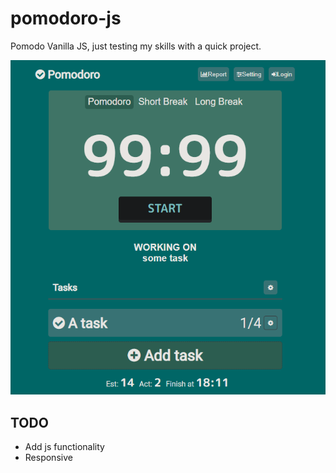 # pomodoro-js

Pomodo Vanilla JS, just testing my skills with a quick project.

![image](image.png)

## TODO

- Add js functionality
- Responsive
